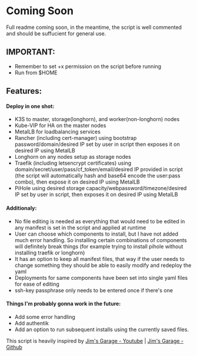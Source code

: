 # Coming Soon

Full readme coming soon, in the meantime, the script is well commented and should be suffucient for general use.

## IMPORTANT:
- Remember to set +x permission on the script before running
- Run from $HOME

## Features:
#### Deploy in one shot:
- K3S to master, storage(longhorn), and worker(non-longhorn) nodes
- Kube-VIP for HA on the master nodes
- MetalLB for loadbalancing services
- Rancher (including cert-manager) using bootstrap password/domain/desired IP set by user in script then exposes it on desired IP using MetalLB
- Longhorn on any nodes setup as storage nodes
- Traefik (including letsencrypt certificates) using domain/secret/user/pass/cf_token/email/desired IP provided in script (the script will automatically hash and base64 encode the user:pass combo), then expose it on desired IP using MetalLB
- PiHole using desired storage capacity/webpassword/timezone/desired IP set by user in script, then exposes it on desired IP using MetalLB

#### Additionaly:
- No file editing is needed as everything that would need to be edited in any manifest is set in the script and applied at runtime
- User can choose which components to install, but I have not added much error handling. So installing certain combinations of components will definitely break things (for example trying to install pihole without installing traefik or longhorn)
- It has an option to keep all manifest files, that way if the user needs to change something they should be able to easily modify and redeploy the yaml
- Deployments for same components have been set into single yaml files for ease of editing
- ssh-key passphrase only needs to be entered once if there's one

#### Things I'm probably gonna work in the future:
- Add some error handling
- Add authentik
- Add an option to run subsequent installs using the currently saved files.

This script is heavily inspired by [Jim's Garage - Youtube](https://youtube.com/@jims-garage) | [Jim's Garage - Github](https://github.com/JamesTurland/JimsGarage/tree/main/Kubernetes/K3S-Deploy)
